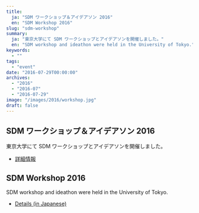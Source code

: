 ```yaml
---
title:
  ja: "SDM ワークショップ＆アイデアソン 2016"
  en: "SDM Workshop 2016"
slug: "sdm-workshop"
summary:
  ja: "東京大学にて SDM ワークショップとアイデアソンを開催しました。"
  en: "SDM workshop and ideathon were held in the University of Tokyo."
keywords:
  - ""
tags:
  - "event"
date: "2016-07-29T00:00:00"
archives:
  - "2016"
  - "2016-07"
  - "2016-07-29"
image: "/images/2016/workshop.jpg"
draft: false
---
```


<!-- 日本語記事ここから -->
<section lang="ja" v-if="$context.locale === 'ja-jp'">

# SDM ワークショップ＆アイデアソン 2016

東京大学にて SDM ワークショップとアイデアソンを開催しました。

- [詳細情報](/legacies/workshop/2016/)

</section>
<!-- 日本語記事ここまで -->

<!-- English article start -->
<section lang="en" v-else>

# SDM Workshop 2016

SDM workshop and ideathon were held in the University of Tokyo.

- [Details (in Japanese)](/legacies/workshop/2016/)

</section>
<!-- English article end -->
